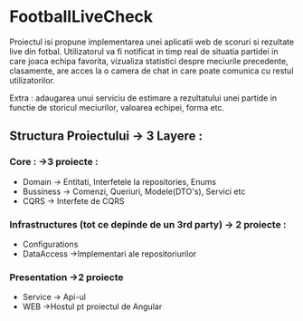 # FootballLiveCheck 
Proiectul isi propune  implementarea unei aplicatii web de scoruri si rezultate live din fotbal.
Utilizatorul va fi notificat in timp real de situatia partidei in care joaca echipa favorita, vizualiza statistici despre meciurile precedente, clasamente, are acces la o camera de chat in care poate comunica cu restul utilizatorilor.

Extra : adaugarea unui serviciu  de estimare a rezultatului unei partide  in functie de storicul meciurilor, valoarea echipei, forma etc.

## Structura Proiectului -> 3 Layere : 
### Core :  ->3 proiecte : 
* Domain   	-> Entitati, Interfetele la repositories, Enums
* Bussiness	-> Comenzi, Queriuri, Modele(DTO's), Servici etc
* CQRS		-> Interfete de CQRS
### Infrastructures	(tot ce depinde de un 3rd party)	-> 2 proiecte :
* Configurations	
* DataAccess       ->Implementari ale repositoriurilor
### Presentation    	->2 proiecte   
* Service	->  Api-ul
* WEB	->Hostul pt proiectul de Angular

